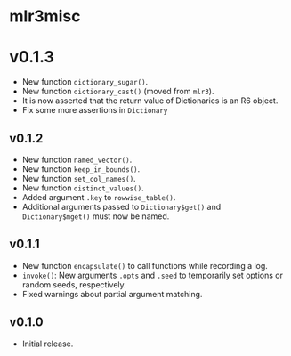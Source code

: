# mlr3misc

# v0.1.3

* New function `dictionary_sugar()`.
* New function `dictionary_cast()` (moved from `mlr3`).
* It is now asserted that the return value of Dictionaries is an R6 object.
* Fix some more assertions in `Dictionary`

## v0.1.2

* New function `named_vector()`.
* New function `keep_in_bounds()`.
* New function `set_col_names()`.
* New function `distinct_values()`.
* Added argument `.key` to `rowwise_table()`.
* Additional arguments passed to `Dictionary$get()` and `Dictionary$mget()`
  must now be named.

## v0.1.1

* New function `encapsulate()` to call functions while recording a log.
* `invoke()`: New arguments `.opts` and `.seed` to temporarily set options or
  random seeds, respectively.
* Fixed warnings about partial argument matching.

## v0.1.0

* Initial release.
